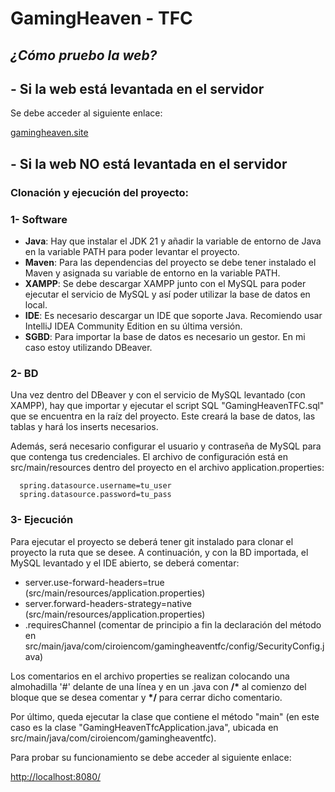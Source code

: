 # GamingHeaven - TFC

## *¿Cómo pruebo la web?*

## - Si la web está levantada en el servidor

Se debe acceder al siguiente enlace:

[gamingheaven.site](https://gamingheaven.site)

## - Si la web NO está levantada en el servidor

### Clonación y ejecución del proyecto:

### 1- Software

* **Java**: Hay que instalar el JDK 21 y añadir la variable de entorno de Java en la variable PATH para poder levantar el proyecto.
* **Maven**: Para las dependencias del proyecto se debe tener instalado el Maven y asignada su variable de entorno en la variable PATH.
* **XAMPP**: Se debe descargar XAMPP junto con el MySQL para poder ejecutar el servicio de MySQL y así poder utilizar la base de datos en local.
* **IDE**: Es necesario descargar un IDE que soporte Java. Recomiendo usar IntelliJ IDEA Community Edition en su última versión.
* **SGBD**: Para importar la base de datos es necesario un gestor. En mi caso estoy utilizando DBeaver.

### 2- BD

Una vez dentro del DBeaver y con el servicio de MySQL levantado (con XAMPP), hay que importar y ejecutar el script SQL "GamingHeavenTFC.sql"
que se encuentra en la raíz del proyecto. Este creará la base de datos, las tablas y hará los inserts necesarios.

Además, será necesario configurar el usuario y contraseña de MySQL para que contenga tus credenciales. El archivo de configuración está en src/main/resources dentro del proyecto en el archivo application.properties:
```
  spring.datasource.username=tu_user
  spring.datasource.password=tu_pass
```

### 3- Ejecución

Para ejecutar el proyecto se deberá tener git instalado para clonar el proyecto la ruta que se desee. A continuación, y con la BD importada, el MySQL levantado y el IDE abierto, se deberá comentar:

* server.use-forward-headers=true (src/main/resources/application.properties)
* server.forward-headers-strategy=native (src/main/resources/application.properties)
* .requiresChannel (comentar de principio a fin la declaración del método en src/main/java/com/ciroiencom/gamingheaventfc/config/SecurityConfig.java)

Los comentarios en el archivo properties se realizan colocando una almohadilla '#' delante de una línea y en un .java con __/*__ al comienzo del bloque que se desea comentar y __*/__ para cerrar dicho comentario.

Por último, queda ejecutar la clase que contiene el método "main" (en este caso es la clase "GamingHeavenTfcApplication.java", ubicada en src/main/java/com/ciroiencom/gamingheaventfc).

Para probar su funcionamiento se debe acceder al siguiente enlace:

[http://localhost:8080/](http://localhost:8080/)

